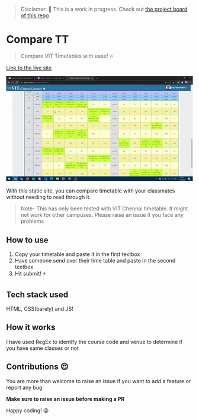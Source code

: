 
> Disclamer: 🚧 This is a work in progress. Check out [the project board of this repo](https://github.com/lem0n4id/compare-tt/projects/1)

# Compare TT

> Compare VIT Timetables with ease! 🔥

[Link to the live site](https://lenincodes.co/compare-tt)

![gif](assets/timetable.gif)

With this static site, you can compare timetable with your classmates without needing to read through it. 

> Note- This has only been tested with VIT Chennai timetable. It might not work for other campuses. Please raise an issue if you face any problems

## How to use

1. Copy your timetable and paste it in the first textbox
1. Have someone send over their time table and paste in the second textbox
1. Hit submit! ⚡

## Tech stack used

HTML, CSS(barely) and JS!

## How it works

I have used RegEx to identify the course code and venue to determine if you have same classes or not

## Contributions 😍

You are more than welcome to raise an issue if you want to add a feature or report any bug. 

**Make sure to raise an issue before making a PR**

Happy coding! 😛
